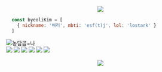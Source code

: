 <div align="center">
<img src="https://capsule-render.vercel.app/api?&type=waving&color=000000&height=260&section=header&text=💫star%20log.&fontSize=110&animation=fadeIn&fontAlignY=45&fontColor=ffffff" />
</div>

``` javascript
  const byeoliKim = [
    { nickname: '벼리', mbti: 'esf(t)j', lol: 'lostark' }
  ]
```

<div align="left">
  
  <img src="https://item.kakaocdn.net/do/227099b086918f895eaa636a43fdc923ce9463e040a07a9462a54df43e1d73f1" alt="농담곰=나" />
  
  <div>
    <img src="https://img.shields.io/badge/HTML5-E34F26?style=for-the-badge&logo=appveyor&logo=html5&logoColor=white">
    <img src="https://img.shields.io/badge/CSS3-1572B6?style=for-the-badge&logo=appveyor&logo=css3&logoColor=white">
    <img src="https://img.shields.io/badge/JavaScript-F7DF1E?style=for-the-badge&logo=appveyor&logo=javascript&logoColor=white">
    <img src="https://img.shields.io/badge/React-61DAFB?style=for-the-badge&logo=appveyor&logo=react&logoColor=white">
    <img src="https://img.shields.io/badge/Next.js-000000?style=for-the-badge&logo=appveyor&logo=Next.js&logoColor=white">
    <a href="https://dev-star.tistory.com/"><img src="https://img.shields.io/badge/Blog-000000?style=for-the-badge&logo=appveyor&logo=Tistory&logoColor=white"></a>
  </div>
  
  
</div>
<br/>
<div align="center">
<img src="https://capsule-render.vercel.app/api?type=waving&color=000000&height=100&section=footer" />
</div>
  
